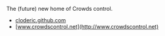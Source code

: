 The (future) new home of Crowds control.
- [cloderic.github.com](http://cloderic.github.com)
- [www.crowdscontrol.net](http://www.crowdscontrol.net)